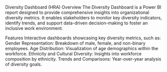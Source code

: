 Diversity Dashboard (HRA)
Overview
The Diversity Dashboard is a Power BI report designed to provide comprehensive insights into organizational diversity metrics. It enables stakeholders to monitor key diversity indicators, identify trends, and support data-driven decision-making to foster an inclusive work environment.

Features
Interactive dashboards showcasing key diversity metrics, such as:
Gender Representation: Breakdown of male, female, and non-binary employees.
Age Distribution: Visualization of age demographics within the workforce.
Ethnicity and Cultural Diversity: Insights into workforce composition by ethnicity.
Trends and Comparisons: Year-over-year analysis of diversity goals.
